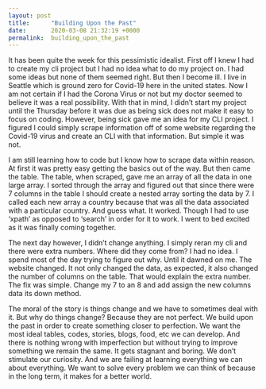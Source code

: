 ```yaml
---
layout: post
title:      "Building Upon the Past"
date:       2020-03-08 21:32:19 +0000
permalink:  building_upon_the_past
---
```



It has been quite the week for this pessimistic idealist. First off I knew I had to create my cli project but I had no idea what to do my project on. I had some ideas but none of them seemed right. But then I become ill. I live in Seattle which is ground zero for Covid-19 here in the united states. Now I am not certain if I had the Corona Virus or not but my doctor seemed to believe it was a real possibility. With that in mind, I didn’t start my project until the Thursday before it was due as being sick does not make it easy to focus on coding. However, being sick gave me an idea for my CLI project. I figured I could simply scrape information off of some website regarding the Covid-19 virus and create an CLI with that information. But simple it was not. 

I am still learning how to code but I know how to scrape data within reason. At first it was pretty easy getting the basics out of the way. But then came the table. The table, when scraped, gave me an array of all the data in one large array. I sorted through the array and figured out that since there were 7 columns in the table I should create a nested array sorting the data by 7. I called each new array a country because that was all the data associated with a particular country. And guess what. It worked. Though I had to use ‘xpath’ as opposed to ‘search’ in order for it to work. I went to bed excited as it was finally coming together. 

The next day however, I didn’t change anything. I simply reran my cli and there were extra numbers. Where did they come from? I had no idea. I spend most of the day trying to figure out why. Until it dawned on me. The website changed. It not only changed the data, as expected, it also changed the number of columns on the table. That would explain the extra number. The fix was simple. Change my 7 to an 8 and add assign the new columns data its down method. 

The moral of the story is things change and we have to sometimes deal with it. But why do things change? Because they are not perfect. We build upon the past in order to create something closer to perfection. We want the most ideal tables, codes, stories, blogs, food, etc we can develop. And there is nothing wrong with imperfection but without trying to improve something we remain the same. It gets stagnant and boring. We don’t stimulate our curiosity. And we are failing at learning everything we can about everything. We want to solve every problem we can think of because in the long term, it makes for a better world. 



